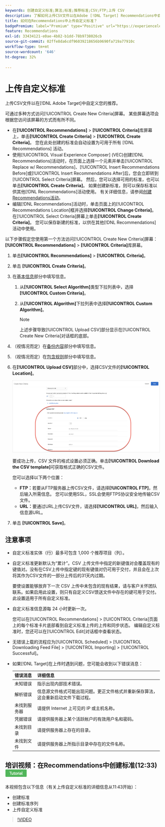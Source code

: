 ```yaml
---
keywords: 创建自定义标准;算法;标准;推荐标准;CSV;FTP;上传 CSV
description: 了解如何上传CSV文件以在Adobe [!DNL Target] Recommendations中自定义您的推荐。
title: 如何在Recommendations中上传自定义标准？
badgePremium: label="Premium" type="Positive" url="https://experienceleague.adobe.com/docs/target/using/introduction/intro.html?lang=en#premium newtab=true" tooltip="查看Target Premium中包含的内容。"
feature: Recommendations
exl-id: 33434121-e0ae-4b82-b1dd-78b9738026cb
source-git-commit: 02ffe8da6cdf96039218656b9690fa719a77910c
workflow-type: tm+mt
source-wordcount: '646'
ht-degree: 32%

---
```


# 上传自定义标准

上传CSV文件以在[!DNL Adobe Target]中自定义您的推荐。

可通过多种方式访问[!UICONTROL Create New Criteria]屏幕。 某些屏幕选项会根据您访问该屏幕的方式而有所不同。

* 在&#x200B;**[!UICONTROL Recommendations]** > **[!UICONTROL Criteria]**&#x200B;库屏幕上，单击&#x200B;**[!UICONTROL Create Criteria]** > **[!UICONTROL Create Criteria]**。 您在此处创建的标准会自动设置为可用于所有 [!DNL Recommendations] 活动。
* 使用[!UICONTROL Visual Experience Composer] (VEC)创建[!DNL Recommendations]活动时，在页面上选择一个元素并单击[!UICONTROL Replace w/ Recommendations]、[!UICONTROL Insert Recommendations Before]或[!UICONTROL Insert Recommendations After]后，您会立即转到[!UICONTROL Select Criteria]屏幕。 然后，您可以选择可用的标准，也可以单击&#x200B;**[!UICONTROL Create Criteria]**。 如果创建新标准，则可以保存标准以供其他[!DNL Recommendations]活动使用。 有关详细信息，请参阅[创建Recommendations活动](/help/main/c-recommendations/t-create-recs-activity/create-recs-activity.md)。
* 编辑[!DNL Recommendations]活动时，单击页面上的[!UICONTROL Recommendations Location]框并选择&#x200B;**[!UICONTROL Change Criteria]**。 在[!UICONTROL Select Criteria]屏幕上单击&#x200B;**[!UICONTROL Create Criteria]**。 您可以保存新建的标准，以供在其他[!DNL Recommendations]活动中使用。

以下步骤假定您使用第一个方法访问[!UICONTROL Create New Criteria]屏幕： **[!UICONTROL Recommendations]** > **[!UICONTROL Criteria]**&#x200B;库屏幕。

1. 单击&#x200B;**[!UICONTROL Recommendations]** > **[!UICONTROL Criteria]**。

1. 单击 **[!UICONTROL Create Criteria]**。

1. 在[基本信息](/help/main/c-recommendations/c-algorithms/create-new-algorithm.md#info)部分中填写信息。

   1. 从&#x200B;**[!UICONTROL Select Algorithm]**&#x200B;类型下拉列表中，选择&#x200B;**[!UICONTROL Custom Criteria]**。

   1. 从&#x200B;**[!UICONTROL Algorithm]**&#x200B;下拉列表中选择&#x200B;**[!UICONTROL Custom Algorithm]**。

      >[!NOTE]
      >
      >上述步骤导致[!UICONTROL Upload CSV]部分显示在[!UICONTROL Create New Criteria]对话框的底部。

1. （视情况而定）在[备份内容](/help/main/c-recommendations/c-algorithms/create-new-algorithm.md#content)部分中填写信息。

1. （视情况而定）在[包含规则](/help/main/c-recommendations/c-algorithms/create-new-algorithm.md#inclusion)部分中填写信息。

1. 在&#x200B;**[!UICONTROL Upload CSV]**&#x200B;部分中，选择CSV文件的&#x200B;**[!UICONTROL Location]**。

   ![上传CSV节](assets/upload-csv.png)

   要成功上传，CSV 文件的格式设置必须正确。单击&#x200B;**[!UICONTROL Download the CSV template]**&#x200B;可获取格式正确的CSV文件。

   您可以选择以下两个位置：

   * **FTP：**&#x200B;若要从FTP服务器上传CSV文件，请选择&#x200B;**[!UICONTROL FTP]**，然后输入所需信息。 您可以使用SSL，SSL会使用FTPS协议安全地传输CSV文件。
   * **URL：**&#x200B;要通过URL上传CSV文件，请选择&#x200B;**[!UICONTROL URL]**，然后输入信息源URL。

1. 单击 **[!UICONTROL Save]**。

## 注意事项

* 自定义标准实体（行）最多可包含 1,000 个推荐项目（列）。

* 自定义标准更新默认为“累计”。CSV 上传文件中指定的新键值对会覆盖现有的键值对。没有在CSV上传中指定键的现有键值对仍可用于交付，并且会在上次将其作为CSV文件的一部分上传后的31天内过期。

  要使设置能够放弃下一次 CSV 上传中未包含的现有结果，请与客户关怀团队联系。如果启用此设置，则只有自定义CSV馈送文件中存在的键可用于交付。 此设置适用于所有自定义标准。

* 自定义标准信息源每 24 小时更新一次。

  您可以在[!UICONTROL Recommendations] > [!UICONTROL Criteria]页面上的每个标准卡片底部看到自定义标准上传的上传和同步状态。 编辑自定义标准时，您还可以在[!UICONTROL Edit]对话框中查看状态。

* 无错误上载的流程应为[!UICONTROL Scheduled] > [!UICONTROL Downloading Feed File] > [!UICONTROL Importing] > [!UICONTROL Successful]。

* 如果[!DNL Target]在上传时遇到问题，您可能会收到以下错误消息：

  | 错误消息 | 详细信息 |
  |--- |--- |
  | 未知错误 | 指示出现内部技术错误。 |
  | 解析错误 | 信息源文件格式可能出现问题。更正文件格式并重新保存算法，这会重新启动文件下载过程。 |
  | 未找到服务器 | 请提供 Internet 上可见的 IP 或主机名称。 |
  | 凭据错误 | 请提供服务器上某个活跃帐户的有效用户名和密码。 |
  | 未找到目录 | 请提供服务器上存在的目录。 |
  | 未找到文件 | 请提供服务器上所指示目录中存在的文件名称。 |

## 培训视频：在Recommendations中创建标准(12:33) ![教程徽章](/help/main/assets/tutorial.png)

本视频包含以下信息（有关上传自定义标准的详细信息从11:43开始）：

* 创建标准
* 创建标准序列
* 上传自定义标准

>[!VIDEO](https://video.tv.adobe.com/v/27694?quality=12)
